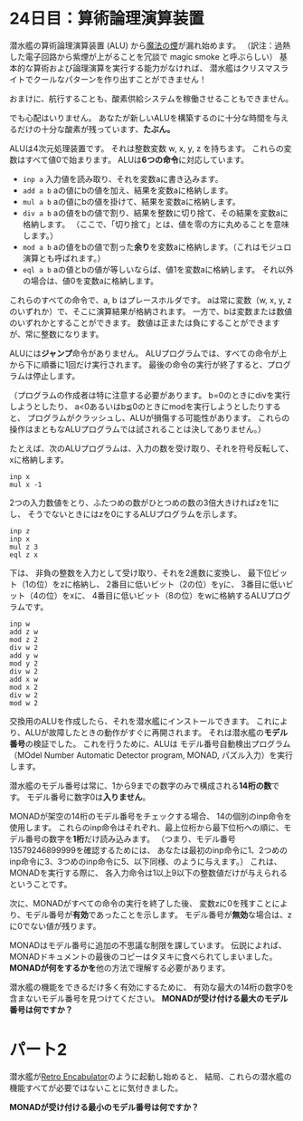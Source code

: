 # 24日目：算術論理演算装置 #

潜水艦の算術論理演算装置 (ALU) から[魔法の煙](https://en.wikipedia.org/wiki/Magic_smoke)が漏れ始めます。
（訳注：過熱した電子回路から紫煙が上がることを冗談で magic smoke と呼ぶらしい）
基本的な算術および論理演算を実行する能力がなければ、
潜水艦はクリスマスライトでクールなパターンを作り出すことができません！

おまけに、航行することも、酸素供給システムを稼働させることもできません。

でも心配はいりません。
あなたが新しいALUを構築するのに十分な時間を与えるだけの十分な酸素が残っています、**たぶん。**

ALUは4次元処理装置です。
それは整数変数 w, x, y, z を持ちます。
これらの変数はすべて値0で始まります。
ALUは**6つの命令**に対応しています。

- `inp a` 入力値を読み取り、それを変数aに書き込みます。
- `add a b` aの値にbの値を加え、結果を変数aに格納します。
- `mul a b` aの値にbの値を掛けて、結果を変数aに格納します。
- `div a b` aの値をbの値で割り、結果を整数に切り捨て、その結果を変数aに格納します。
（ここで、「切り捨て」とは、値を零の方に丸めることを意味します。）
- `mod a b` aの値をbの値で割った**余り**を変数aに格納します。（これはモジュロ演算とも呼ばれます。）
- `eql a b` aの値とbの値が等しいならば、値1を変数aに格納します。
それ以外の場合は、値0を変数aに格納します。

これらのすべての命令で、a, b はプレースホルダです。
aは常に変数（w, x, y, z のいずれか）で、そこに演算結果が格納されます。
一方で、bは変数または数値のいずれかとすることができます。
数値は正または負にすることができますが、常に整数になります。

ALUには**ジャンプ**命令がありません。
ALUプログラムでは、すべての命令が上から下に順番に1回だけ実行されます。
最後の命令の実行が終了すると、プログラムは停止します。

（プログラムの作成者は特に注意する必要があります。
b=0のときにdivを実行しようとしたり、
a<0あるいはb≦0のときにmodを実行しようとしたりすると、
プログラムがクラッシュし、ALUが損傷する可能性があります。
これらの操作はまともなALUプログラムでは試されることは決してありません。）

たとえば、次のALUプログラムは、入力の数を受け取り、それを符号反転して、xに格納します。

```
inp x
mul x -1
```

2つの入力数値をとり、ふたつめの数がひとつめの数の3倍大きければzを1にし、
そうでないときにはzを0にするALUプログラムを示します。

```
inp z
inp x
mul z 3
eql z x
```

下は、
非負の整数を入力として受け取り、それを2進数に変換し、
最下位ビット（1の位）をzに格納し、
2番目に低いビット（2の位）をyに、
3番目に低いビット（4の位）をxに、
4番目に低いビット（8の位）をwに格納するALUプログラムです。

```
inp w
add z w
mod z 2
div w 2
add y w
mod y 2
div w 2
add x w
mod x 2
div w 2
mod w 2
```

交換用のALUを作成したら、それを潜水艦にインストールできます。
これにより、ALUが故障したときの動作がすぐに再開されます。
それは潜水艦の**モデル番号**の検証でした。
これを行うために、ALUは
モデル番号自動検出プログラム（MOdel Number Automatic Detector program, MONAD, パズル入力）を実行します。

潜水艦のモデル番号は常に、1から9までの数字のみで構成される**14桁の数**です。
モデル番号に数字0は**入りません**。

MONADが架空の14桁のモデル番号をチェックする場合、
14の個別のinp命令を使用します。
これらのinp命令はそれぞれ、最上位桁から最下位桁への順に、モデル番号の数字を**1桁**だけ読み込みます。
（つまり、モデル番号13579246899999を確認するためには、
あなたは最初のinp命令に1、2つめのinp命令に3、3つめのinp命令に5、以下同様、のように与えます。）
これは、MONADを実行する際に、
各入力命令は1以上9以下の整数値だけが与えられるということです。

次に、MONADがすべての命令の実行を終了した後、
変数zに0を残すことにより、モデル番号が**有効**であったことを示します。
モデル番号が**無効**な場合は、zに0でない値が残ります。

MONADはモデル番号に追加の不思議な制限を課しています。
伝説によれば、MONADドキュメントの最後のコピーはタヌキに食べられてしまいました。
**MONADが何をするかを**他の方法で理解する必要があります。

潜水艦の機能をできるだけ多く有効にするために、
有効な最大の14桁の数字0を含まないモデル番号を見つけてください。
**MONADが受け付ける最大のモデル番号は何ですか？**

# パート2 #

潜水艦が[Retro Encabulator](https://en.wikipedia.org/wiki/Turboencabulator)のように起動し始めると、
結局、これらの潜水艦の機能すべてが必要ではないことに気付きました。

**MONADが受け付ける最小のモデル番号は何ですか？**
